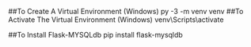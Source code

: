 ##To Create A Virtual Environment (Windows)
py -3 -m venv venv
##To Activate The Virtual Environment (Windows)
venv\Scripts\activate

##To Install Flask-MYSQLdb
pip install flask-mysqldb

